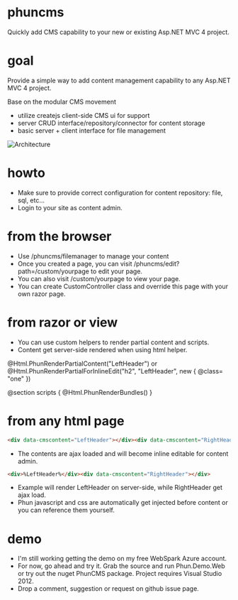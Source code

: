 phuncms
======

Quickly add CMS capability to your new or existing Asp.NET MVC 4 project.

goal
======
Provide a simple way to add content management capability to any Asp.NET MVC 4 project.

Base on the modular CMS movement
   - utilize createjs client-side CMS ui for support
   - server CRUD interface/repository/connector for content storage
   - basic server + client interface for file management

![Architecture](http://i.imgur.com/chzYYGN.png)

howto
=======
 - Make sure to provide correct configuration for content repository: file, sql, etc...
 - Login to your site as content admin.
 
from the browser
=======
 - Use /phuncms/filemanager to manage your content
 - Once you created a page, you can visit /phuncms/edit?path=/custom/yourpage to edit your page.
 - You can also visit /custom/yourpage to view your page.
 - You can create CustomController class and override this page with your own razor page.
 
from razor or view
========
 - You can use custom helpers to render partial content and scripts.
 - Content get server-side rendered when using html helper.
 
@Html.PhunRenderPartialContent("LeftHeader") or @Html.PhunRenderPartialForInlineEdit("h2", "LeftHeader", new { @class= "one" })

@section scripts
{
    @Html.PhunRenderBundles()
}

from any html page
=========
```html
<div data-cmscontent="LeftHeader"></div><div data-cmscontent="RightHeader"></div>
```
- The contents are ajax loaded and will become inline editable for content admin.

```html
<div>%LeftHeader%</div><div data-cmscontent="RightHeader"></div>
```
- Example will render LeftHeader on server-side, while RightHeader get ajax load.
- Phun javascript and css are automatically get injected before content </head> or you can reference them yourself.

demo
========
- I'm still working getting the demo on my free WebSpark Azure account.
- For now, go ahead and try it.  Grab the source and run Phun.Demo.Web or try out the nuget PhunCMS package.  Project requires Visual Studio 2012.
- Drop a comment, suggestion or request on github issue page.

